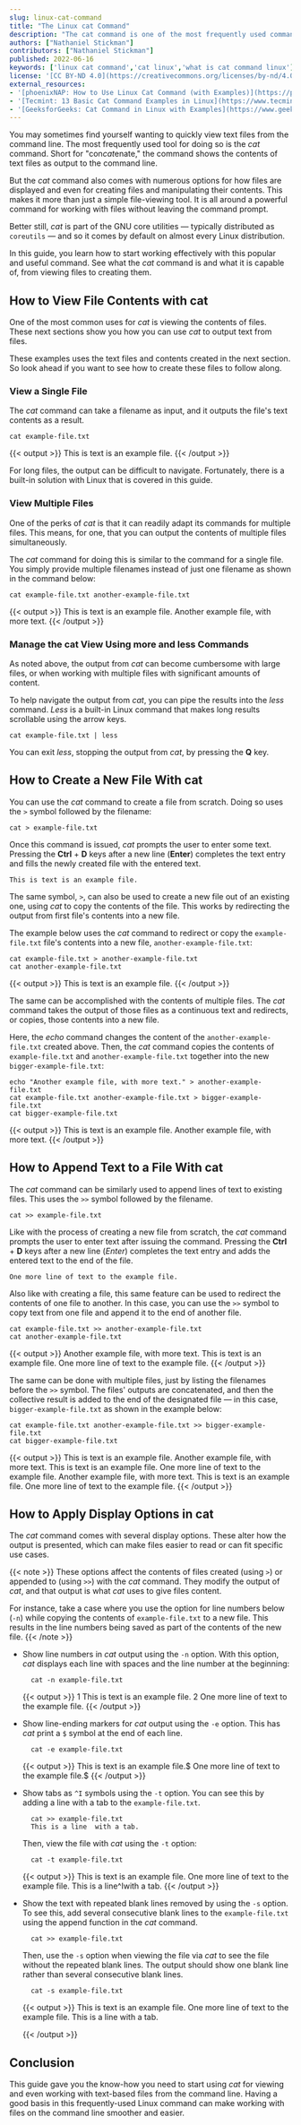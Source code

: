 ```yaml
---
slug: linux-cat-command
title: "The Linux cat Command"
description: "The cat command is one of the most frequently used commands in Linux, noteworthy for its versatility for viewing and creating file contents. Get your introduction to this must-know tool in this tutorial, covering everything you need to start using the Linux cat command."
authors: ["Nathaniel Stickman"]
contributors: ["Nathaniel Stickman"]
published: 2022-06-16
keywords: ['linux cat command','cat linux','what is cat command linux']
license: '[CC BY-ND 4.0](https://creativecommons.org/licenses/by-nd/4.0)'
external_resources:
- '[phoenixNAP: How to Use Linux Cat Command (with Examples)](https://phoenixnap.com/kb/linux-cat-command)'
- '[Tecmint: 13 Basic Cat Command Examples in Linux](https://www.tecmint.com/13-basic-cat-command-examples-in-linux/)'
- '[GeeksforGeeks: Cat Command in Linux with Examples](https://www.geeksforgeeks.org/cat-command-in-linux-with-examples/)'
---
```


You may sometimes find yourself wanting to quickly view text files from the command line. The most frequently used tool for doing so is the *cat* command. Short for "con*cat*enate," the command shows the contents of text files as output to the command line.

But the *cat* command also comes with numerous options for how files are displayed and even for creating files and manipulating their contents. This makes it more than just a simple file-viewing tool. It is all around a powerful command for working with files without leaving the command prompt.

Better still, *cat* is part of the GNU core utilities — typically distributed as `coreutils` — and so it comes by default on almost every Linux distribution.

In this guide, you learn how to start working effectively with this popular and useful command. See what the *cat* command is and what it is capable of, from viewing files to creating them.

## How to View File Contents with cat

One of the most common uses for *cat* is viewing the contents of files. These next sections show you how you can use *cat* to output text from files.

These examples uses the text files and contents created in the next section. So look ahead if you want to see how to create these files to follow along.

### View a Single File

The *cat* command can take a filename as input, and it outputs the file's text contents as a result.

    cat example-file.txt

{{< output >}}
This is text is an example file.
{{< /output >}}

For long files, the output can be difficult to navigate. Fortunately, there is a built-in solution with Linux that is covered in this guide.

### View Multiple Files

One of the perks of *cat* is that it can readily adapt its commands for multiple files. This means, for one, that you can output the contents of multiple files simultaneously.

The *cat* command for doing this is similar to the command for a single file. You simply provide multiple filenames instead of just one filename as shown in the command below:

    cat example-file.txt another-example-file.txt

{{< output >}}
This is text is an example file.
Another example file, with more text.
{{< /output >}}

### Manage the cat View Using more and less Commands

As noted above, the output from *cat* can become cumbersome with large files, or when working with multiple files with significant amounts of content.

To help navigate the output from *cat*, you can pipe the results into the *less* command. *Less* is a built-in Linux command that makes long results scrollable using the arrow keys.

    cat example-file.txt | less

You can exit *less*, stopping the output from *cat*, by pressing the **Q** key.

## How to Create a New File With cat

You can use the *cat* command to create a file from scratch. Doing so uses the `>` symbol followed by the filename:

    cat > example-file.txt

Once this command is issued, *cat* prompts the user to enter some text. Pressing the **Ctrl** + **D** keys after a new line (**Enter**) completes the text entry and fills the newly created file with the entered text.

    This is text is an example file.

The same symbol, `>`, can also be used to create a new file out of an existing one, using *cat* to copy the contents of the file. This works by redirecting the output from first file's contents into a new file.

The example below uses the *cat* command to redirect or copy the `example-file.txt` file's contents into a new file, `another-example-file.txt`:

    cat example-file.txt > another-example-file.txt
    cat another-example-file.txt

{{< output >}}
This is text is an example file.
{{< /output >}}

The same can be accomplished with the contents of multiple files. The *cat* command takes the output of those files as a continuous text and redirects, or copies, those contents into a new file.

Here, the *echo* command changes the content of the `another-example-file.txt` created above. Then, the *cat* command copies the contents of `example-file.txt` and `another-example-file.txt` together into the new `bigger-example-file.txt`:

    echo "Another example file, with more text." > another-example-file.txt
    cat example-file.txt another-example-file.txt > bigger-example-file.txt
    cat bigger-example-file.txt

{{< output >}}
This is text is an example file.
Another example file, with more text.
{{< /output >}}

## How to Append Text to a File With cat

The *cat* command can be similarly used to append lines of text to existing files. This uses the `>>` symbol followed by the filename.

    cat >> example-file.txt

Like with the process of creating a new file from scratch, the *cat* command prompts the user to enter text after issuing the command. Pressing the **Ctrl** + **D** keys after a new line (*Enter*) completes the text entry and adds the entered text to the end of the file.

    One more line of text to the example file.

Also like with creating a file, this same feature can be used to redirect the contents of one file to another. In this case, you can use the `>>` symbol to copy text from one file and append it to the end of another file.

    cat example-file.txt >> another-example-file.txt
    cat another-example-file.txt

{{< output >}}
Another example file, with more text.
This is text is an example file.
One more line of text to the example file.
{{< /output >}}

The same can be done with multiple files, just by listing the filenames before the `>>` symbol. The files' outputs are concatenated, and then the collective result is added to the end of the designated file — in this case, `bigger-example-file.txt` as shown in the example below:

    cat example-file.txt another-example-file.txt >> bigger-example-file.txt
    cat bigger-example-file.txt

{{< output >}}
This is text is an example file.
Another example file, with more text.
This is text is an example file.
One more line of text to the example file.
Another example file, with more text.
This is text is an example file.
One more line of text to the example file.
{{< /output >}}

## How to Apply Display Options in cat

The *cat* command comes with several display options. These alter how the output is presented, which can make files easier to read or can fit specific use cases.

{{< note >}}
These options affect the contents of files created (using `>`) or appended to (using `>>`) with the *cat* command. They modify the output of *cat*, and that output is what *cat* uses to give files content.

For instance, take a case where you use the option for line numbers below (`-n`) while copying the contents of `example-file.txt` to a new file. This results in the line numbers being saved as part of the contents of the new file.
{{< /note >}}

- Show line numbers in *cat* output using the `-n` option. With this option, *cat* displays each line with spaces and the line number at the beginning:

        cat -n example-file.txt

  {{< output >}}
1	This is text is an example file.
2	One more line of text to the example file.
  {{< /output >}}

- Show line-ending markers for *cat* output using the `-e` option. This has *cat* print a `$` symbol at the end of each line.

        cat -e example-file.txt

    {{< output >}}
This is text is an example file.$
One more line of text to the example file.$
    {{< /output >}}

- Show tabs as `^I` symbols using the `-t` option. You can see this by adding a line with a tab to the `example-file.txt`.

        cat >> example-file.txt
        This is a line	with a tab.

    Then, view the file with *cat* using the `-t` option:

        cat -t example-file.txt

    {{< output >}}
This is text is an example file.
One more line of text to the example file.
This is a line^Iwith a tab.
    {{< /output >}}

- Show the text with repeated blank lines removed by using the `-s` option. To see this, add several consecutive blank lines to the `example-file.txt` using the append function in the *cat* command.

        cat >> example-file.txt

    Then, use the `-s` option when viewing the file via *cat* to see the file without the repeated blank lines. The output should show one blank line rather than several consecutive blank lines.

        cat -s example-file.txt

    {{< output >}}
This is text is an example file.
One more line of text to the example file.
This is a line	with a tab.

    {{< /output >}}

## Conclusion

This guide gave you the know-how you need to start using *cat* for viewing and even working with text-based files from the command line. Having a good basis in this frequently-used Linux command can make working with files on the command line smoother and easier.